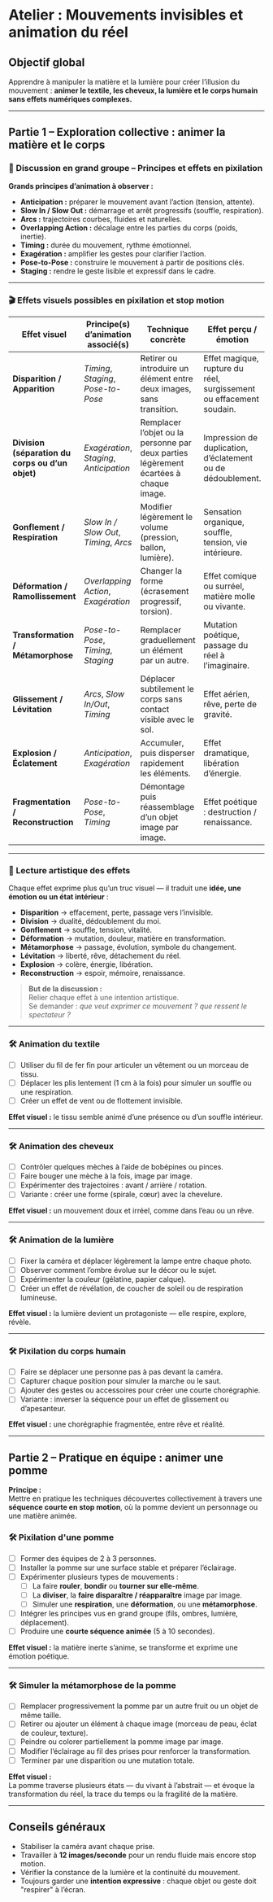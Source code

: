 # Atelier : Mouvements invisibles et animation du réel

## Objectif global
Apprendre à manipuler la matière et la lumière pour créer l’illusion du mouvement : **animer le textile, les cheveux, la lumière et le corps humain sans effets numériques complexes.**

---

## Partie 1 – Exploration collective : animer la matière et le corps

### 🧩 Discussion en grand groupe – Principes et effets en pixilation

**Grands principes d’animation à observer :**
- **Anticipation :** préparer le mouvement avant l’action (tension, attente).  
- **Slow In / Slow Out :** démarrage et arrêt progressifs (souffle, respiration).  
- **Arcs :** trajectoires courbes, fluides et naturelles.  
- **Overlapping Action :** décalage entre les parties du corps (poids, inertie).  
- **Timing :** durée du mouvement, rythme émotionnel.  
- **Exagération :** amplifier les gestes pour clarifier l’action.  
- **Pose-to-Pose :** construire le mouvement à partir de positions clés.  
- **Staging :** rendre le geste lisible et expressif dans le cadre.

---

### 🎬 Effets visuels possibles en pixilation et stop motion

| Effet visuel | Principe(s) d’animation associé(s) | Technique concrète | Effet perçu / émotion |
|---------------|------------------------------------|--------------------|-----------------------|
| **Disparition / Apparition** | *Timing*, *Staging*, *Pose-to-Pose* | Retirer ou introduire un élément entre deux images, sans transition. | Effet magique, rupture du réel, surgissement ou effacement soudain. |
| **Division (séparation du corps ou d’un objet)** | *Exagération*, *Staging*, *Anticipation* | Remplacer l’objet ou la personne par deux parties légèrement écartées à chaque image. | Impression de duplication, d’éclatement ou de dédoublement. |
| **Gonflement / Respiration** | *Slow In / Slow Out*, *Timing*, *Arcs* | Modifier légèrement le volume (pression, ballon, lumière). | Sensation organique, souffle, tension, vie intérieure. |
| **Déformation / Ramollissement** | *Overlapping Action*, *Exagération* | Changer la forme (écrasement progressif, torsion). | Effet comique ou surréel, matière molle ou vivante. |
| **Transformation / Métamorphose** | *Pose-to-Pose*, *Timing*, *Staging* | Remplacer graduellement un élément par un autre. | Mutation poétique, passage du réel à l’imaginaire. |
| **Glissement / Lévitation** | *Arcs*, *Slow In/Out*, *Timing* | Déplacer subtilement le corps sans contact visible avec le sol. | Effet aérien, rêve, perte de gravité. |
| **Explosion / Éclatement** | *Anticipation*, *Exagération* | Accumuler, puis disperser rapidement les éléments. | Effet dramatique, libération d’énergie. |
| **Fragmentation / Reconstruction** | *Pose-to-Pose*, *Timing* | Démontage puis réassemblage d’un objet image par image. | Effet poétique : destruction / renaissance. |

---

### 💬 Lecture artistique des effets
Chaque effet exprime plus qu’un truc visuel — il traduit une **idée, une émotion ou un état intérieur** :

- **Disparition** → effacement, perte, passage vers l’invisible.  
- **Division** → dualité, dédoublement du moi.  
- **Gonflement** → souffle, tension, vitalité.  
- **Déformation** → mutation, douleur, matière en transformation.  
- **Métamorphose** → passage, évolution, symbole du changement.  
- **Lévitation** → liberté, rêve, détachement du réel.  
- **Explosion** → colère, énergie, libération.  
- **Reconstruction** → espoir, mémoire, renaissance.

> **But de la discussion :**  
> Relier chaque effet à une intention artistique.  
> Se demander : *que veut exprimer ce mouvement ? que ressent le spectateur ?*

---

### 🛠️ Animation du textile
- [ ] Utiliser du fil de fer fin pour articuler un vêtement ou un morceau de tissu.  
- [ ] Déplacer les plis lentement (1 cm à la fois) pour simuler un souffle ou une respiration.  
- [ ] Créer un effet de vent ou de flottement invisible.  

**Effet visuel :** le tissu semble animé d’une présence ou d’un souffle intérieur.

---

### 🛠️ Animation des cheveux
- [ ] Contrôler quelques mèches à l’aide de bobépines ou pinces.  
- [ ] Faire bouger une mèche à la fois, image par image.  
- [ ] Expérimenter des trajectoires : avant / arrière / rotation.  
- [ ] Variante : créer une forme (spirale, cœur) avec la chevelure.  

**Effet visuel :** un mouvement doux et irréel, comme dans l’eau ou un rêve.

---

### 🛠️ Animation de la lumière
- [ ] Fixer la caméra et déplacer légèrement la lampe entre chaque photo.  
- [ ] Observer comment l’ombre évolue sur le décor ou le sujet.  
- [ ] Expérimenter la couleur (gélatine, papier calque).  
- [ ] Créer un effet de révélation, de coucher de soleil ou de respiration lumineuse.  

**Effet visuel :** la lumière devient un protagoniste — elle respire, explore, révèle.

---

### 🛠️ Pixilation du corps humain
- [ ] Faire se déplacer une personne pas à pas devant la caméra.  
- [ ] Capturer chaque position pour simuler la marche ou le saut.  
- [ ] Ajouter des gestes ou accessoires pour créer une courte chorégraphie.  
- [ ] Variante : inverser la séquence pour un effet de glissement ou d’apesanteur.  

**Effet visuel :** une chorégraphie fragmentée, entre rêve et réalité.

---

## Partie 2 – Pratique en équipe : animer une pomme

**Principe :**  
Mettre en pratique les techniques découvertes collectivement à travers une **séquence courte en stop motion**, où la pomme devient un personnage ou une matière animée.

### 🛠️ Pixilation d'une pomme
- [ ] Former des équipes de 2 à 3 personnes.  
- [ ] Installer la pomme sur une surface stable et préparer l’éclairage.  
- [ ] Expérimenter plusieurs types de mouvements :
  - [ ] La faire **rouler**, **bondir** ou **tourner sur elle-même**.  
  - [ ] La **diviser**, la **faire disparaître / réapparaître** image par image.  
  - [ ] Simuler une **respiration**, une **déformation**, ou une **métamorphose**.  
- [ ] Intégrer les principes vus en grand groupe (fils, ombres, lumière, déplacement).  
- [ ] Produire une **courte séquence animée** (5 à 10 secondes).  

**Effet visuel :** la matière inerte s’anime, se transforme et exprime une émotion poétique.

---

### 🛠️ Simuler la métamorphose de la pomme
- [ ] Remplacer progressivement la pomme par un autre fruit ou un objet de même taille.  
- [ ] Retirer ou ajouter un élément à chaque image (morceau de peau, éclat de couleur, texture).  
- [ ] Peindre ou colorer partiellement la pomme image par image.  
- [ ] Modifier l’éclairage au fil des prises pour renforcer la transformation.  
- [ ] Terminer par une disparition ou une mutation totale.  

**Effet visuel :**  
La pomme traverse plusieurs états — du vivant à l’abstrait — et évoque la transformation du réel, la trace du temps ou la fragilité de la matière.

---

## Conseils généraux
- Stabiliser la caméra avant chaque prise.  
- Travailler à **12 images/seconde** pour un rendu fluide mais encore stop motion.  
- Vérifier la constance de la lumière et la continuité du mouvement.  
- Toujours garder une **intention expressive** : chaque objet ou geste doit "respirer" à l’écran.
